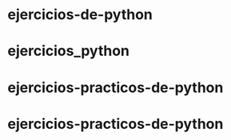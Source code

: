 # ejercicios-de-python
# ejercicios_python
# ejercicios-practicos-de-python
# ejercicios-practicos-de-python
